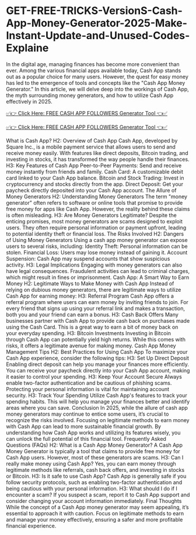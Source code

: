 # GET-FREE-TRICKS-VersionS-Cash-App-Money-Generator-2025-Make-Instant-Update-and-Unused-Codes-Explaine
In the digital age, managing finances has become more convenient than ever. Among the various financial apps available today, Cash App stands out as a popular choice for many users. However, the quest for easy money has led to the emergence of tools and concepts like the "Cash App Money Generator." In this article, we will delve deep into the workings of Cash App, the myth surrounding money generators, and how to utilize Cash App effectively in 2025.

[✅👉 Click Here: FREE CASH APP FOLLOWERS Generator Tool 👈✅](https://www.aeroned.com/getmedia/fcf77805-0809-4143-9827-ae94e30ccc0a/newclashra.html.aspx)

[✅👉 Click Here: FREE CASH APP FOLLOWERS Generator Tool 👈✅](https://www.aeroned.com/getmedia/fcf77805-0809-4143-9827-ae94e30ccc0a/newclashra.html.aspx)



What is Cash App? H2: Overview of Cash App Cash App, developed by Square Inc., is a mobile payment service that allows users to send and receive money easily. With features like direct deposits, Bitcoin trading, and investing in stocks, it has transformed the way people handle their finances. H3: Key Features of Cash App Peer-to-Peer Payments: Send and receive money instantly from friends and family. Cash Card: A customizable debit card linked to your Cash App balance. Bitcoin and Stock Trading: Invest in cryptocurrency and stocks directly from the app. Direct Deposit: Get your paycheck directly deposited into your Cash App account. The Allure of Money Generators H2: Understanding Money Generators The term "money generator" often refers to software or online tools that promise to provide free money for apps like Cash App. However, the reality behind these claims is often misleading. H3: Are Money Generators Legitimate? Despite the enticing promises, most money generators are scams designed to exploit users. They often require personal information or payment upfront, leading to potential identity theft or financial loss. The Risks Involved H2: Dangers of Using Money Generators Using a cash app money generator can expose users to several risks, including: Identity Theft: Personal information can be stolen. Financial Loss: Users may lose money instead of gaining it. Account Suspension: Cash App may suspend accounts that show suspicious activity. H3: Legal Implications Engaging with money generators can also have legal consequences. Fraudulent activities can lead to criminal charges, which might result in fines or imprisonment. Cash App: A Smart Way to Earn Money H2: Legitimate Ways to Make Money with Cash App Instead of relying on dubious money generators, there are legitimate ways to utilize Cash App for earning money: H3: Referral Program Cash App offers a referral program where users can earn money by inviting friends to join. For every friend that signs up using your referral link and makes a transaction, both you and your friend can earn a bonus. H3: Cash Back Offers Many businesses partner with Cash App to provide cash back on purchases made using the Cash Card. This is a great way to earn a bit of money back on your everyday spending. H3: Bitcoin Investments Investing in Bitcoin through Cash App can potentially yield high returns. While this comes with risks, it offers a legitimate avenue for making money. Cash App Money Management Tips H2: Best Practices for Using Cash App To maximize your Cash App experience, consider the following tips: H3: Set Up Direct Deposit Enabling direct deposit can help you manage your finances more efficiently. You can receive your paycheck directly into your Cash App account, making it easier to control your spending. H3: Keep Your Account Secure Always enable two-factor authentication and be cautious of phishing scams. Protecting your personal information is vital for maintaining account security. H3: Track Your Spending Utilize Cash App's features to track your spending habits. This will help you manage your finances better and identify areas where you can save. Conclusion In 2025, while the allure of cash app money generators may continue to entice some users, it’s crucial to recognize the risks involved. Focusing on legitimate methods to earn money with Cash App can lead to more sustainable financial growth. By understanding how Cash App works and utilizing its features wisely, you can unlock the full potential of this financial tool. Frequently Asked Questions (FAQs) H2: What is a Cash App Money Generator? A Cash App Money Generator is typically a tool that claims to provide free money for Cash App users. However, most of these generators are scams. H3: Can I really make money using Cash App? Yes, you can earn money through legitimate methods like referrals, cash back offers, and investing in stocks or Bitcoin. H3: Is it safe to use Cash App? Cash App is generally safe if you follow security protocols, such as enabling two-factor authentication and being cautious with your personal information. H3: What should I do if I encounter a scam? If you suspect a scam, report it to Cash App support and consider changing your account information immediately. Final Thoughts While the concept of a Cash App money generator may seem appealing, it’s essential to approach it with caution. Focus on legitimate methods to earn and manage your money effectively, ensuring a safer and more profitable financial experience.
